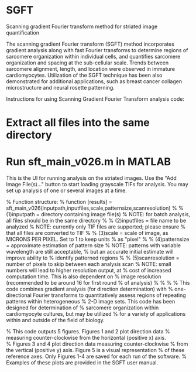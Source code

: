 # SGFT
Scanning gradient Fourier transform method for striated image quantification

The scanning gradient Fourier transform (SGFT) method incorporates gradient analysis along with fast Fourier transforms to determine regions of sarcomere organization within individual cells, and quantifies sarcomere organization and spacing at the sub-cellular scale.  Trends between sarcomere alignment, length, and location were observed in immature cardiomyocytes.  Utilization of the SGFT technique has been also demonstrated for additional applications, such as breast cancer collagen microstructure and neural rosette patterning.

Instructions for using Scanning Gradient Fourier Transform analysis code:

# Extract all files into the same directory
# Run sft_main_v026.m in MATLAB
This is the UI for running analysis on the striated images.  Use the "Add Image File(s)..." button to start loading grayscale TIFs for analysis.  You may set up analysis of one or several images at a time.

% Function structure:
% function [results] = sft_main_v026(inputpath,inputfiles,scale,patternsize,scanresolution)
% 
% (1)inputpath = directory containing image file(s)
%             NOTE: for batch analysis, all files should be in the same directory
% 
% (2)inputfiles = file name to be analyzed
%             NOTE: currently only TIF files are supported; please ensure
%             that all files are converted to TIF
% 
% (3)scale = scale of image, as MICRONS PER PIXEL. Set to 1 to keep units
%             as "pixel"
% 
% (4)patternsize = approximate estimation of pattern size
%             NOTE: patterns with variable wavelength are still acceptable,
%             but an accurate initial estimate will improve ability to
%             identify patterned regions
% 
% (5)scanresolution = number of pixels to skip between each analysis scan
%             NOTE: small numbers will lead to higher resolution output, at
%             cost of increased computation time. This is also dependent on
%             image resolution (recommended to be around 16 for first round
%             of analysis)
% 
% 
% 
% This code combines gradient analysis (for direction determination) with
% one-directional Fourier transforms to quantitatively assess regions of repeating patterns within heterogeneous
% 2-D image sets. This code has been designed for determination of
% sarcomere organization within cardiomyocyte cultures, but may be utilized
% for a variety of applications within and outside of the field of biology.

% This code outputs 5 figures.  Figures 1 and 2 plot direction data 
% measuring counter-clockwise from the horizontal (positive x) axis.  
% Figures 3 and 4 plot direction data measuring counter-clockwise
% from the vertical (positive y) axis.  Figure 5 is a visual representation
% of these reference axes.  Only Figures 1-4 are saved for each run of the software.
% Examples of these plots are provided in the SGFT user manual.
